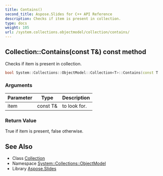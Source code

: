 ```yaml
---
title: Contains()
second_title: Aspose.Slides for C++ API Reference
description: Checks if item is present in collection.
type: docs
weight: 105
url: /system.collections.objectmodel/collection/contains/
---
```

## Collection::Contains(const T\&) const method


Checks if item is present in collection.

```cpp
bool System::Collections::ObjectModel::Collection<T>::Contains(const T &item) const override
```


### Arguments

| Parameter | Type | Description |
| --- | --- | --- |
| item | const T\& | to look for. |

### Return Value

True if item is present, false otherwise.

## See Also

* Class [Collection](../)
* Namespace [System::Collections::ObjectModel](../../)
* Library [Aspose.Slides](../../../)